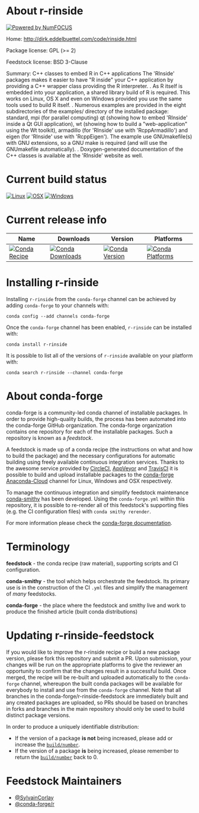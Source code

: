 About r-rinside
===============

[![Powered by NumFOCUS](https://img.shields.io/badge/powered%20by-NumFOCUS-orange.svg?style=flat&colorA=E1523D&colorB=007D8A)](http://numfocus.org)

Home: http://dirk.eddelbuettel.com/code/rinside.html

Package license: GPL (>= 2)

Feedstock license: BSD 3-Clause

Summary: C++ classes to embed R in C++ applications The 'RInside' packages makes it easier to have "R inside" your C++ application by providing a C++ wrapper class providing the R interpreter. . As R itself is embedded into your application, a shared library build of R is required. This works on Linux, OS X and even on Windows provided you use the same tools used to build R itself.   . Numerous examples are provided in the eight subdirectories of the examples/ directory of the installed package: standard, mpi (for parallel computing) qt (showing how to embed 'RInside' inside a Qt GUI application), wt (showing how to build a "web-application" using the Wt toolkit), armadillo (for 'RInside' use with 'RcppArmadillo') and eigen (for 'RInside' use with 'RcppEigen'). The example use GNUmakefile(s) with GNU extensions, so a GNU make is required (and will use the GNUmakefile automatically). . Doxygen-generated documentation of the C++ classes is available at the 'RInside' website as well.



Current build status
====================

[![Linux](https://img.shields.io/circleci/project/github/conda-forge/r-rinside-feedstock/master.svg?label=Linux)](https://circleci.com/gh/conda-forge/r-rinside-feedstock)
[![OSX](https://img.shields.io/travis/conda-forge/r-rinside-feedstock/master.svg?label=macOS)](https://travis-ci.org/conda-forge/r-rinside-feedstock)
[![Windows](https://img.shields.io/appveyor/ci/conda-forge/r-rinside-feedstock/master.svg?label=Windows)](https://ci.appveyor.com/project/conda-forge/r-rinside-feedstock/branch/master)

Current release info
====================

| Name | Downloads | Version | Platforms |
| --- | --- | --- | --- |
| [![Conda Recipe](https://img.shields.io/badge/recipe-r--rinside-green.svg)](https://anaconda.org/conda-forge/r-rinside) | [![Conda Downloads](https://img.shields.io/conda/dn/conda-forge/r-rinside.svg)](https://anaconda.org/conda-forge/r-rinside) | [![Conda Version](https://img.shields.io/conda/vn/conda-forge/r-rinside.svg)](https://anaconda.org/conda-forge/r-rinside) | [![Conda Platforms](https://img.shields.io/conda/pn/conda-forge/r-rinside.svg)](https://anaconda.org/conda-forge/r-rinside) |

Installing r-rinside
====================

Installing `r-rinside` from the `conda-forge` channel can be achieved by adding `conda-forge` to your channels with:

```
conda config --add channels conda-forge
```

Once the `conda-forge` channel has been enabled, `r-rinside` can be installed with:

```
conda install r-rinside
```

It is possible to list all of the versions of `r-rinside` available on your platform with:

```
conda search r-rinside --channel conda-forge
```


About conda-forge
=================

conda-forge is a community-led conda channel of installable packages.
In order to provide high-quality builds, the process has been automated into the
conda-forge GitHub organization. The conda-forge organization contains one repository
for each of the installable packages. Such a repository is known as a *feedstock*.

A feedstock is made up of a conda recipe (the instructions on what and how to build
the package) and the necessary configurations for automatic building using freely
available continuous integration services. Thanks to the awesome service provided by
[CircleCI](https://circleci.com/), [AppVeyor](https://www.appveyor.com/)
and [TravisCI](https://travis-ci.org/) it is possible to build and upload installable
packages to the [conda-forge](https://anaconda.org/conda-forge)
[Anaconda-Cloud](https://anaconda.org/) channel for Linux, Windows and OSX respectively.

To manage the continuous integration and simplify feedstock maintenance
[conda-smithy](https://github.com/conda-forge/conda-smithy) has been developed.
Using the ``conda-forge.yml`` within this repository, it is possible to re-render all of
this feedstock's supporting files (e.g. the CI configuration files) with ``conda smithy rerender``.

For more information please check the [conda-forge documentation](https://conda-forge.org/docs/).

Terminology
===========

**feedstock** - the conda recipe (raw material), supporting scripts and CI configuration.

**conda-smithy** - the tool which helps orchestrate the feedstock.
                   Its primary use is in the construction of the CI ``.yml`` files
                   and simplify the management of *many* feedstocks.

**conda-forge** - the place where the feedstock and smithy live and work to
                  produce the finished article (built conda distributions)


Updating r-rinside-feedstock
============================

If you would like to improve the r-rinside recipe or build a new
package version, please fork this repository and submit a PR. Upon submission,
your changes will be run on the appropriate platforms to give the reviewer an
opportunity to confirm that the changes result in a successful build. Once
merged, the recipe will be re-built and uploaded automatically to the
`conda-forge` channel, whereupon the built conda packages will be available for
everybody to install and use from the `conda-forge` channel.
Note that all branches in the conda-forge/r-rinside-feedstock are
immediately built and any created packages are uploaded, so PRs should be based
on branches in forks and branches in the main repository should only be used to
build distinct package versions.

In order to produce a uniquely identifiable distribution:
 * If the version of a package **is not** being increased, please add or increase
   the [``build/number``](https://conda.io/docs/user-guide/tasks/build-packages/define-metadata.html#build-number-and-string).
 * If the version of a package **is** being increased, please remember to return
   the [``build/number``](https://conda.io/docs/user-guide/tasks/build-packages/define-metadata.html#build-number-and-string)
   back to 0.

Feedstock Maintainers
=====================

* [@SylvainCorlay](https://github.com/SylvainCorlay/)
* [@conda-forge/r](https://github.com/conda-forge/r/)

